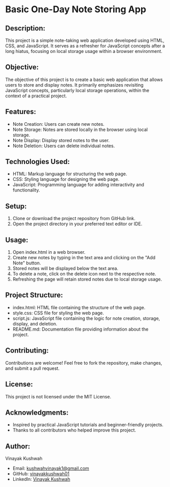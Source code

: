 # Basic One-Day Note Storing App

## Description:
This project is a simple note-taking web application developed using HTML, CSS, and JavaScript. It serves as a refresher for JavaScript concepts after a long hiatus, focusing on local storage usage within a browser environment.

## Objective:
The objective of this project is to create a basic web application that allows users to store and display notes. It primarily emphasizes revisiting JavaScript concepts, particularly local storage operations, within the context of a practical project.

## Features:
- Note Creation: Users can create new notes.
- Note Storage: Notes are stored locally in the browser using local storage.
- Note Display: Display stored notes to the user.
- Note Deletion: Users can delete individual notes.

## Technologies Used:
- HTML: Markup language for structuring the web page.
- CSS: Styling language for designing the web page.
- JavaScript: Programming language for adding interactivity and functionality.

## Setup:
1. Clone or download the project repository from GitHub link.
2. Open the project directory in your preferred text editor or IDE.

## Usage:
1. Open index.html in a web browser.
2. Create new notes by typing in the text area and clicking on the "Add Note" button.
3. Stored notes will be displayed below the text area.
4. To delete a note, click on the delete icon next to the respective note.
5. Refreshing the page will retain stored notes due to local storage usage.

## Project Structure:
- index.html: HTML file containing the structure of the web page.
- style.css: CSS file for styling the web page.
- script.js: JavaScript file containing the logic for note creation, storage, display, and deletion.
- README.md: Documentation file providing information about the project.
## Contributing:
Contributions are welcome! Feel free to fork the repository, make changes, and submit a pull request.

## License:
This project is not licensed under the MIT License.

## Acknowledgments:
- Inspired by practical JavaScript tutorials and beginner-friendly projects.
- Thanks to all contributors who helped improve this project.
## Author:
Vinayak Kushwah
- Email: kushwahvinayak1@gmail.com
- GitHub: [vinayakkushwah01](https://github.com/vinayakkushwah01)
- LinkedIn: [Vinayak Kushwah](https://www.linkedin.com/in/vinayakkushwah/)
